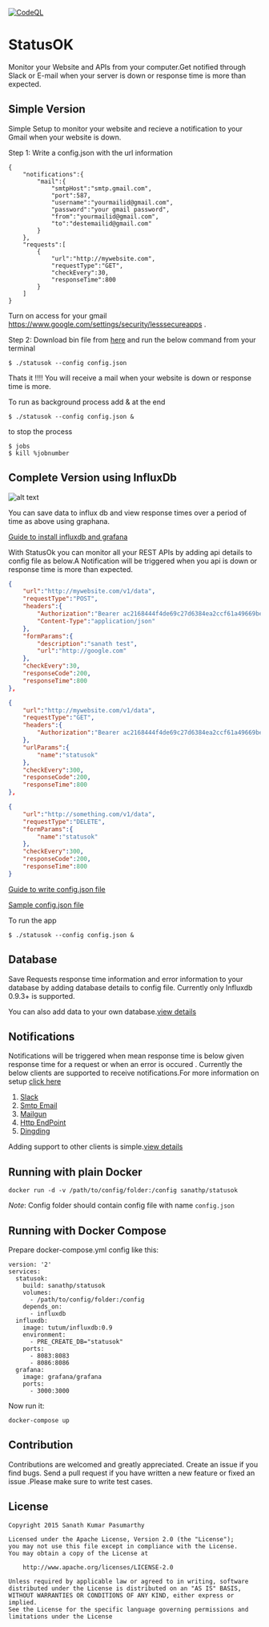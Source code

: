 [![CodeQL](https://github.com/kreapptivo/statusok/actions/workflows/codeql-analysis.yml/badge.svg)](https://github.com/kreapptivo/statusok/actions/workflows/codeql-analysis.yml)

# StatusOK

Monitor your Website and APIs from your computer.Get notified through Slack or E-mail when your server is down or response time is more than expected.


## Simple Version

Simple Setup to monitor your website and recieve a notification to your Gmail when your website is down.

Step 1: Write a config.json with the url information 
```
{
	"notifications":{
		"mail":{
			"smtpHost":"smtp.gmail.com",
			"port":587,
			"username":"yourmailid@gmail.com",
			"password":"your gmail password",
			"from":"yourmailid@gmail.com",
			"to":"destemailid@gmail.com"
		}
	},
	"requests":[
		{
			"url":"http://mywebsite.com",
			"requestType":"GET",
			"checkEvery":30,	
			"responseTime":800
		}
	]
}
```
Turn on access for your gmail https://www.google.com/settings/security/lesssecureapps .

Step 2: Download bin file from [here](https://github.com/sanathp/statusok/releases/) and run the below command from your terminal
```
$ ./statusok --config config.json
```
Thats it !!!! You will receive a mail when your website is down or response time is more.

To run as background process add & at the end

```
$ ./statusok --config config.json &	
```
to stop the process 
```
$ jobs
$ kill %jobnumber
```

## Complete Version using InfluxDb

![alt text](https://github.com/sanathp/StatusOK/raw/master/screenshots/graphana.png "Graphana Screenshot")

You can save data to influx db and view response times over a period of time as above using graphana.

[Guide to install influxdb and grafana](https://github.com/sanathp/statusok/blob/master/Config.md#database) 

With StatusOk you can monitor all your REST APIs by adding api details to config file as below.A Notification will be triggered when you api is down or response time is more than expected.

```json
{
	"url":"http://mywebsite.com/v1/data",
	"requestType":"POST",
	"headers":{
		"Authorization":"Bearer ac2168444f4de69c27d6384ea2ccf61a49669be5a2fb037ccc1f",
		"Content-Type":"application/json"
	},
	"formParams":{
		"description":"sanath test",
		"url":"http://google.com"
	},
	"checkEvery":30,
	"responseCode":200,		
	"responseTime":800
},

{
	"url":"http://mywebsite.com/v1/data",
	"requestType":"GET",
	"headers":{
		"Authorization":"Bearer ac2168444f4de69c27d6384ea2ccf61a49669be5a2fb037ccc1f",		
	},
	"urlParams":{
		"name":"statusok"
	},
	"checkEvery":300,
	"responseCode":200,		
	"responseTime":800
},

{
	"url":"http://something.com/v1/data",
	"requestType":"DELETE",
	"formParams":{
		"name":"statusok"
	},
	"checkEvery":300,
	"responseCode":200,		
	"responseTime":800
}

```
[Guide to write config.json file](https://github.com/sanathp/statusok/blob/master/Config.md#writing-a-config-file)

[Sample config.json file](https://github.com/sanathp/StatusOK/blob/master/sample_config.json)

To run the app

```
$ ./statusok --config config.json &
```

## Database

Save Requests response time information and error information to your database by adding database details to config file. Currently only Influxdb 0.9.3+ is supported.

You can also add data to your own database.[view details](https://github.com/sanathp/statusok/blob/master/Config.md#save-data-to-any-other-database)

## Notifications

Notifications will be triggered when mean response time is below given response time for a request or when an error is occured . Currently the below clients are supported to receive notifications.For more information on setup [click here](https://github.com/sanathp/statusok/blob/master/Config.md#notifications)

1. [Slack](https://github.com/sanathp/statusok/blob/master/Config.md#slack)
2. [Smtp Email](https://github.com/sanathp/statusok/blob/master/Config.md#e-mail)
3. [Mailgun](https://github.com/sanathp/statusok/blob/master/Config.md#mailgun)
4. [Http EndPoint](https://github.com/sanathp/statusok/blob/master/Config.md#http-endpoint)
5. [Dingding](https://github.com/sanathp/statusok/blob/master/Config.md#dingding)

Adding support to other clients is simple.[view details](https://github.com/sanathp/statusok/blob/master/Config.md#write-your-own-notification-client)

## Running with plain Docker

```
docker run -d -v /path/to/config/folder:/config sanathp/statusok
```

*Note*: Config folder should contain config file with name `config.json`

## Running with Docker Compose

Prepare docker-compose.yml config like this:

```
version: '2'
services:
  statusok:
    build: sanathp/statusok
    volumes:
      - /path/to/config/folder:/config
    depends_on:
      - influxdb
  influxdb:
    image: tutum/influxdb:0.9
    environment:
      - PRE_CREATE_DB="statusok" 
    ports:
      - 8083:8083 
      - 8086:8086
  grafana:
    image: grafana/grafana
    ports:
      - 3000:3000
```

Now run it:

```
docker-compose up
```

## Contribution

Contributions are welcomed and greatly appreciated. Create an issue if you find bugs.
Send a pull request if you have written a new feature or fixed an issue .Please make sure to write test cases.

## License
```
Copyright 2015 Sanath Kumar Pasumarthy

Licensed under the Apache License, Version 2.0 (the "License");
you may not use this file except in compliance with the License.
You may obtain a copy of the License at

    http://www.apache.org/licenses/LICENSE-2.0

Unless required by applicable law or agreed to in writing, software
distributed under the License is distributed on an "AS IS" BASIS,
WITHOUT WARRANTIES OR CONDITIONS OF ANY KIND, either express or implied.
See the License for the specific language governing permissions and
limitations under the License
```
